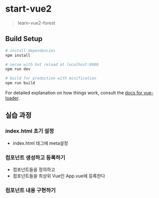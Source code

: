 # start-vue2

> learn-vue2-forest

## Build Setup

``` bash
# install dependencies
npm install

# serve with hot reload at localhost:8080
npm run dev

# build for production with minification
npm run build
```

For detailed explanation on how things work, consult the [docs for vue-loader](http://vuejs.github.io/vue-loader).

## 실습 과정
### index.html 초기 설정
- index.html <head>태그에 meta설정

### 컴포넌트 생성하고 등록하기
- 컴포넌트들을 정의하고
- 컴포넌트들을 최상위 Vue인 App.vue에 등록한다

### 컴포넌트 내용 구현하기
